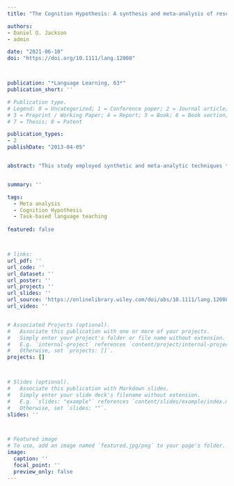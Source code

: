 ```yaml
---
title: "The Cognition Hypothesis: A synthesis and meta-analysis of research on second language task complexity"

authors:
- Daniel O. Jackson
- admin

date: "2021-06-10"
doi: "https://doi.org/10.1111/lang.12008"



publication: "*Language Learning, 63*"
publication_short: ''

# Publication type.
# Legend: 0 = Uncategorized; 1 = Conference paper; 2 = Journal article;
# 3 = Preprint / Working Paper; 4 = Report; 5 = Book; 6 = Book section;
# 7 = Thesis; 8 = Patent

publication_types: 
- 2
publishDate: "2013-04-05"


abstract: "This study employed synthetic and meta-analytic techniques to review the literature on the Cognition Hypothesis, which predicts that increasing task complexity influences the quality of second language production. Based on 8 inclusion criteria, 17 published studies were synthesized according to key features. A subset of these studies (k = 9) was also meta-analyzed to investigate the overall effects of raising resource-directing task demands on learner output during monologic tasks. The synthesis of 17 primary studies revealed an assortment of treatments and measures. Among the 9 comparable studies, the meta-analysis uncovered small positive effects for accuracy and small negative effects for fluency. This lends support to the Cognition Hypothesis; however, the present study also disconfirms predictions regarding syntactic complexity. Implications for research and pedagogy are discussed.""


summary: ''

tags:
  - Meta analysis
  - Cognition Hypothesis
  - Task-based language teaching
  
featured: false



# links:
url_pdf: ''
url_code: ''
url_dataset: ''
url_poster: ''
url_project: ''
url_slides: ''
url_source: 'https://onlinelibrary.wiley.com/doi/abs/10.1111/lang.12008'
url_video: ''


# Associated Projects (optional).
#   Associate this publication with one or more of your projects.
#   Simply enter your project's folder or file name without extension.
#   E.g. `internal-project` references `content/project/internal-project/index.md`.
#   Otherwise, set `projects: []`.
projects: []



# Slides (optional).
#   Associate this publication with Markdown slides.
#   Simply enter your slide deck's filename without extension.
#   E.g. `slides: "example"` references `content/slides/example/index.md`.
#   Otherwise, set `slides: ""`.
slides: ''



# Featured image
# To use, add an image named `featured.jpg/png` to your page's folder. 
image:
  caption: ''
  focal_point: ''
  preview_only: false
---
```

